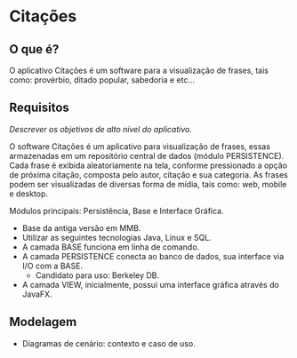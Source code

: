 # Citações #

## O que é? ##

O aplicativo Citações é um software para a visualização de frases, tais como: provérbio, ditado popular, sabedoria e etc...

## Requisitos ##

*Descrever os objetivos de alto nível do aplicativo.*

O software Citações é um aplicativo para visualização de frases, essas armazenadas em um repositório central de dados (módulo PERSISTENCE). Cada frase é exibida aleatoriamente na tela, conforme pressionado a opção de próxima citação, composta pelo autor, citação e sua categoria. As frases podem ser visualizadas de diversas forma de mídia, tais como: web, mobile e desktop.

Módulos principais: Persistência, Base e Interface Gráfica.

- Base da antiga versão em MMB.
- Utilizar as seguintes tecnologias Java, Linux e SQL.
- A camada BASE funciona em linha de comando.
- A camada PERSISTENCE conecta ao banco de dados, sua interface via I/O com a BASE.
  - Candidato para uso: Berkeley DB.
- A camada VIEW, inicialmente, possui uma interface gráfica através do JavaFX.

## Modelagem ##

- Diagramas de cenário: contexto e caso de uso.
